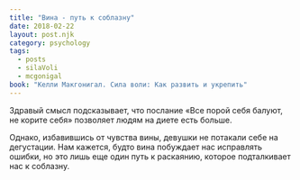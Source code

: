 ```yaml
---
title: "Вина - путь к соблазну"
date: 2018-02-22
layout: post.njk
category: psychology
tags:
  - posts
  - silaVoli
  - mcgonigal
book: "Келли Макгонигал. Сила воли: Как развить и укрепить"
---
```


Здравый смысл подсказывает, что послание «Все порой себя балуют, не корите себя» позволяет людям на диете есть больше.

Однако, избавившись от чувства вины, девушки не потакали себе на дегустации. Нам кажется, будто вина побуждает нас исправлять ошибки, но это лишь еще один путь к раскаянию, которое подталкивает нас к соблазну.

